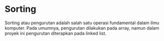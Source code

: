 # Sorting
Sorting atau pengurutan adalah salah satu operasi fundamental dalam ilmu komputer. Pada umumnya, pengurutan dilakukan pada array, namun dalam proyek ini pengurutan diterapkan pada linked list.
